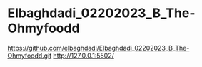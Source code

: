 # Elbaghdadi_02202023_B_The-Ohmyfoodd
https://github.com/elbaghdadi/Elbaghdadi_02202023_B_The-Ohmyfoodd.git
http://127.0.0.1:5502/
